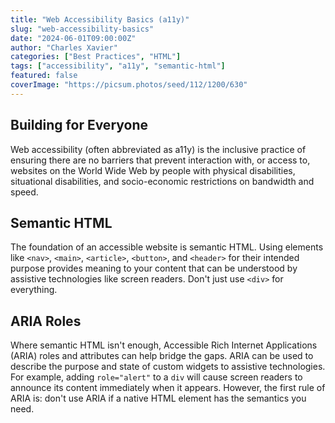 ```yaml
---
title: "Web Accessibility Basics (a11y)"
slug: "web-accessibility-basics"
date: "2024-06-01T09:00:00Z"
author: "Charles Xavier"
categories: ["Best Practices", "HTML"]
tags: ["accessibility", "a11y", "semantic-html"]
featured: false
coverImage: "https://picsum.photos/seed/112/1200/630"
---
```


## Building for Everyone

Web accessibility (often abbreviated as a11y) is the inclusive practice of ensuring there are no barriers that prevent interaction with, or access to, websites on the World Wide Web by people with physical disabilities, situational disabilities, and socio-economic restrictions on bandwidth and speed.

## Semantic HTML

The foundation of an accessible website is semantic HTML. Using elements like `<nav>`, `<main>`, `<article>`, `<button>`, and `<header>` for their intended purpose provides meaning to your content that can be understood by assistive technologies like screen readers. Don't just use `<div>` for everything.

## ARIA Roles

Where semantic HTML isn't enough, Accessible Rich Internet Applications (ARIA) roles and attributes can help bridge the gaps. ARIA can be used to describe the purpose and state of custom widgets to assistive technologies. For example, adding `role="alert"` to a `div` will cause screen readers to announce its content immediately when it appears. However, the first rule of ARIA is: don't use ARIA if a native HTML element has the semantics you need.